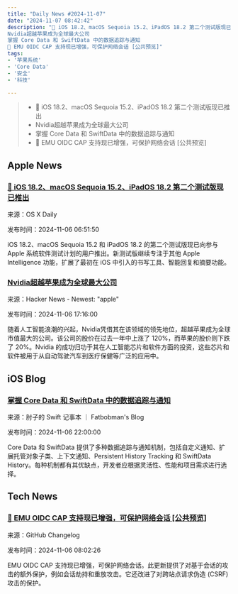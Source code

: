 ```yaml
---
title: "Daily News #2024-11-07"
date: "2024-11-07 08:42:42"
description: "🥳 iOS 18.2、macOS Sequoia 15.2、iPadOS 18.2 第二个测试版现已推出
Nvidia超越苹果成为全球最大公司
掌握 Core Data 和 SwiftData 中的数据追踪与通知
🎉 EMU OIDC CAP 支持现已增强，可保护网络会话 [公共预览]"
tags: 
- '苹果系统'
- 'Core Data'
- '安全'
- '科技'

---
```


> - 🥳 iOS 18.2、macOS Sequoia 15.2、iPadOS 18.2 第二个测试版现已推出
> - Nvidia超越苹果成为全球最大公司
> - 掌握 Core Data 和 SwiftData 中的数据追踪与通知
> - 🎉 EMU OIDC CAP 支持现已增强，可保护网络会话 [公共预览]

## Apple News

### [🥳 iOS 18.2、macOS Sequoia 15.2、iPadOS 18.2 第二个测试版现已推出](https://osxdaily.com/2024/11/05/beta-2-of-ios-18-2-macos-sequoia-15-2-ipados-18-2-available-for-testing/)

来源：OS X Daily

发布时间：2024-11-06 06:51:50

iOS 18.2、macOS Sequoia 15.2 和 iPadOS 18.2 的第二个测试版现已向参与 Apple 系统软件测试计划的用户推出。新测试版继续专注于其他 Apple Intelligence 功能，扩展了最初在 iOS 中引入的书写工具、智能回复和摘要功能。

### [Nvidia超越苹果成为全球最大公司](https://www.bloomberg.com/news/articles/2024-11-05/nvidia-rides-ai-wave-to-pass-apple-as-world-s-largest-company)

来源：Hacker News - Newest: "apple"

发布时间：2024-11-06 17:16:00

随着人工智能浪潮的兴起，Nvidia凭借其在该领域的领先地位，超越苹果成为全球市值最大的公司。该公司的股价在过去一年中上涨了 120%，而苹果的股价则下跌了 20%。Nvidia 的成功归功于其在人工智能芯片和软件方面的投资，这些芯片和软件被用于从自动驾驶汽车到医疗保健等广泛的应用中。

## iOS Blog

### [掌握 Core Data 和 SwiftData 中的数据追踪与通知](https://fatbobman.com/zh/posts/mastering-data-tracking-and-notifications-in-core-data-and-swiftdata/)

来源：肘子的 Swift 记事本 ｜ Fatbobman's Blog

发布时间：2024-11-06 22:00:00

Core Data 和 SwiftData 提供了多种数据追踪与通知机制，包括自定义通知、扩展托管对象子类、上下文通知、Persistent History Tracking 和 SwiftData History。每种机制都有其优缺点，开发者应根据灵活性、性能和项目需求进行选择。

## Tech News

### [🎉 EMU OIDC CAP 支持现已增强，可保护网络会话 [公共预览]](https://github.blog/changelog/2024-11-05-emu-oidc-cap-support-is-now-enhanced-to-protect-web-sessions-public-preview)

来源：GitHub Changelog

发布时间：2024-11-06 08:02:26

EMU OIDC CAP 支持现已增强，可保护网络会话。此更新提供了对基于会话的攻击的额外保护，例如会话劫持和重放攻击。它还改进了对跨站点请求伪造 (CSRF) 攻击的保护。
